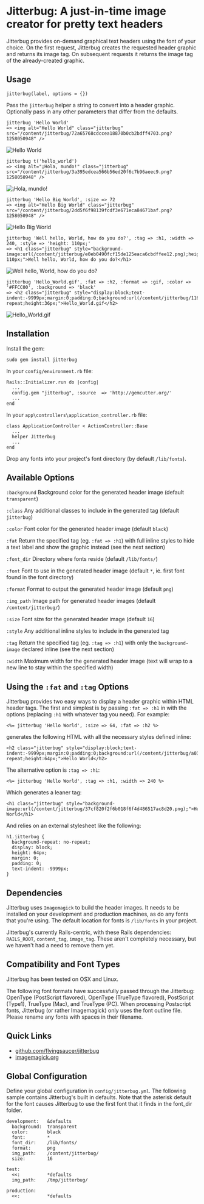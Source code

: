 # Jitterbug: A just-in-time image creator for pretty text headers

Jitterbug provides on-demand graphical text headers using the font of your choice. On the first request, Jitterbug creates the requested header graphic and returns its image tag. On subsequent requests it returns the image tag of the already-created graphic.

## Usage

    jitterbug(label, options = {})
    
Pass the `jitterbug` helper a string to convert into a header graphic. Optionally pass in any other parameters that differ from the defaults.

    jitterbug 'Hello World'
    => <img alt="Hello World" class="jitterbug" src="/content/jitterbug/72a65768cdccea18870b0cb2bdff4703.png?1258050948" />

![Hello World](http://a51.flying-saucer.net/jitterbug/72a65768cdccea18870b0cb2bdff4703.png)

    jitterbug t('hello_world')
    => <img alt="¡Hola, mundo!" class="jitterbug" src="/content/jitterbug/3a395edcea566b56ed20f6c7b96aeec9.png?1258050948" />

![¡Hola, mundo!](http://a51.flying-saucer.net/jitterbug/3a395edcea566b56ed20f6c7b96aeec9.png)

    jitterbug 'Hello Big World', :size => 72
    => <img alt="Hello Big World" class="jitterbug" src="/content/jitterbug/2dd5f6f98139fcdf3e671eca84671baf.png?1258050948" />

![Hello Big World](http://a51.flying-saucer.net/jitterbug/2dd5f6f98139fcdf3e671eca84671baf.png)

    jitterbug 'Well hello, World, how do you do?', :tag => :h1, :width => 240, :style => 'height: 110px;'
    => <h1 class="jitterbug" style="background-image:url(/content/jitterbug/e0eb0490fcf15de125eaca6cbdffee12.png);height: 110px;">Well hello, World, how do you do?</h1>


![Well hello, World, how do you do?](http://a51.flying-saucer.net/jitterbug/e0eb0490fcf15de125eaca6cbdffee12.png)

    jitterbug 'Hello_World.gif', :fat => :h2, :format => :gif, :color => '#FFCC00', :background => 'black'
    => <h2 class="jitterbug" style="display:block;text-indent:-9999px;margin:0;padding:0;background:url(/content/jitterbug/11686362655ca2fb3235b23a6d6c2621.gif)no-repeat;height:36px;">Hello_World.gif</h2>

![Hello_World.gif](http://a51.flying-saucer.net/jitterbug/11686362655ca2fb3235b23a6d6c2621.gif)

## Installation

Install the gem:

    sudo gem install jitterbug

In your `config/environment.rb` file:

    Rails::Initializer.run do |config|
      ...
      config.gem "jitterbug", :source  => 'http://gemcutter.org/'
      ...
    end

In your `app\controllers\application_controller.rb` file:

    class ApplicationController < ActionController::Base
      ...
      helper Jitterbug
      ...
    end

Drop any fonts into your project's font directory (by default `/lib/fonts`).
    
## Available Options

`:background` Background color for the generated header image (default `transparent`)

`:class` Any additional classes to include in the generated tag (default `jitterbug`)

`:color` Font color for the generated header image (default `black`)

`:fat` Return the specified tag (eg. `:fat => :h1`) with full inline styles to hide a text label and show the graphic instead (see the next section)

`:font_dir` Directory where fonts reside (default `/lib/fonts/`)

`:font` Font to use in the generated header image (default `*`, ie. first font found in the font directory)

`:format` Format to output the generated header image (default `png`)

`:img_path` Image path for generated header images (default `/content/jitterbug/`)

`:size` Font size for the generated header image (default `16`)

`:style` Any additional inline styles to include in the generated tag

`:tag` Return the specified tag (eg. `:tag => :h1`) with only the `background-image` declared inline (see the next section)

`:width` Maximum width for the generated header image (text will wrap to a new line to stay within the specified width)

## Using the `:fat` and `:tag` Options

Jitterbug provides two easy ways to display a header graphic within HTML header tags. The first and simplest is by passing `:fat => :h1` in with the options (replacing `:h1` with whatever tag you need). For example:

    <%= jitterbug 'Hello World', :size => 64, :fat => :h2 %>

generates the following HTML with all the necessary styles defined inline:

    <h2 class="jitterbug" style="display:block;text-indent:-9999px;margin:0;padding:0;background:url(/content/jitterbug/a034939a8aaccd59354207b4fdff120b.png)no-repeat;height:64px;">Hello World</h2>

The alternative option is `:tag => :h1`:

    <%= jitterbug 'Hello World', :tag => :h1, :width => 240 %>

Which generates a leaner tag:

    <h1 class="jitterbug" style="background-image:url(/content/jitterbug/37cf820f2f6b018f6f4d486517ac8d20.png);">Hello World</h1>
    
And relies on an external stylesheet like the following:

    h1.jitterbug {
      background-repeat: no-repeat;
      display: block;
      height: 64px;
      margin: 0;
      padding: 0;
      text-indent: -9999px;
    }

## Dependencies

Jitterbug uses `Imagemagick` to build the header images. It needs to be installed on your development and production machines, as do any fonts that you're using. The default location for fonts is `/lib/fonts` in your project.

Jitterbug's currently Rails-centric, with these Rails dependencies: `RAILS_ROOT`, `content_tag`, `image_tag`. These aren't completely necessary, but we haven't had a need to remove them yet.

## Compatibility and Font Types

Jitterbug has been tested on OSX and Linux.

The following font formats have successfully passed through the Jitterbug: OpenType (PostScript flavored), OpenType (TrueType flavored), PostScript (Type1), TrueType (Mac), and TrueType (PC). When processing Postscript fonts, Jitterbug (or rather Imagemagick) only uses the font outline file. Please rename any fonts with spaces in their filename.

## Quick Links

 * [github.com/flyingsaucer/jitterbug](http://github.com/flyingsaucer/jitterbug)
 * [imagemagick.org](http://www.imagemagick.org/script/index.php)

## Global Configuration

Define your global configuration in `config/jitterbug.yml`. The following sample contains Jitterbug's built in defaults. Note that the asterisk default for the font causes Jitterbug to use the first font that it finds in the font_dir folder.

    development:   &defaults
      background:  transparent
      color:       black
      font:        *
      font_dir:    /lib/fonts/
      format:      png
      img_path:    /content/jitterbug/
      size:        16

    test:
      <<:          *defaults
      img_path:    /tmp/jitterbug/

    production:
      <<:          *defaults